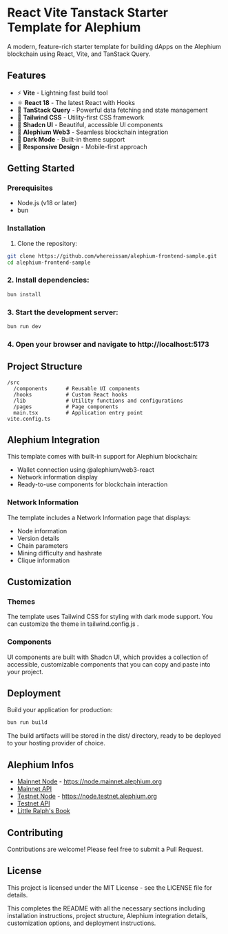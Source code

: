 # React Vite Tanstack Starter Template for Alephium

A modern, feature-rich starter template for building dApps on the Alephium blockchain using React, Vite, and TanStack Query.

## Features

- ⚡️ **Vite** - Lightning fast build tool
- ⚛️ **React 18** - The latest React with Hooks
- 🔄 **TanStack Query** - Powerful data fetching and state management
- 🎨 **Tailwind CSS** - Utility-first CSS framework
- 🧩 **Shadcn UI** - Beautiful, accessible UI components
- 🔌 **Alephium Web3** - Seamless blockchain integration
- 🌙 **Dark Mode** - Built-in theme support
- 📱 **Responsive Design** - Mobile-first approach

## Getting Started

### Prerequisites

- Node.js (v18 or later)
- bun

### Installation

1. Clone the repository:

```bash
git clone https://github.com/whereissam/alephium-frontend-sample.git
cd alephium-frontend-sample
```
### 2. Install dependencies:
```bash
bun install
```

### 3. Start the development server:
```bash
bun run dev
```
### 4. Open your browser and navigate to http://localhost:5173

## Project Structure
```plaintext
/src
  /components      # Reusable UI components
  /hooks           # Custom React hooks
  /lib             # Utility functions and configurations
  /pages           # Page components
  main.tsx         # Application entry point
vite.config.ts
```
## Alephium Integration
This template comes with built-in support for Alephium blockchain:
- Wallet connection using @alephium/web3-react
- Network information display
- Ready-to-use components for blockchain interaction

### Network Information
The template includes a Network Information page that displays:

- Node information
- Version details
- Chain parameters
- Mining difficulty and hashrate
- Clique information
## Customization
### Themes
The template uses Tailwind CSS for styling with dark mode support. You can customize the theme in tailwind.config.js .

### Components
UI components are built with Shadcn UI, which provides a collection of accessible, customizable components that you can copy and paste into your project.

## Deployment
Build your application for production:

```bash
bun run build
 ```

The build artifacts will be stored in the dist/ directory, ready to be deployed to your hosting provider of choice.

## Alephium Infos

- [Mainnet Node](https://node.mainnet.alephium.org/) - https://node.mainnet.alephium.org
- [Mainnet API](https://node.mainnet.alephium.org/docs/)
- [Testnet Node](https://node.testnet.alephium.org/) - https://node.testnet.alephium.org
- [Testnet API](https://node.testnet.alephium.org/docs/)
- [Little Ralph's Book](https://ralph.alephium.org/)

## Contributing
Contributions are welcome! Please feel free to submit a Pull Request.

## License
This project is licensed under the MIT License - see the LICENSE file for details.

This completes the README with all the necessary sections including installation instructions, project structure, Alephium integration details, customization options, and deployment instructions.
